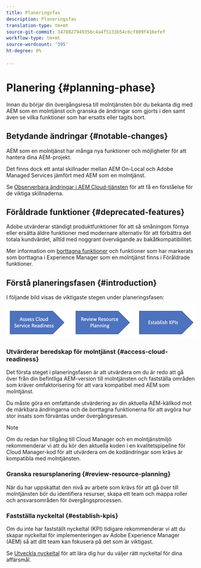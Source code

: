 ```yaml
---
title: Planeringsfas
description: Planeringsfas
translation-type: tm+mt
source-git-commit: 3478827949356c4a4f5133b54c6cf809f416efef
workflow-type: tm+mt
source-wordcount: '395'
ht-degree: 0%

---
```



# Planering {#planning-phase}

Innan du börjar din övergångsresa till molntjänsten bör du bekanta dig med AEM som en molntjänst och granska de ändringar som gjorts i den samt även se vilka funktioner som har ersatts eller tagits bort.

## Betydande ändringar {#notable-changes}

AEM som en molntjänst har många nya funktioner och möjligheter för att hantera dina AEM-projekt.

Det finns dock ett antal skillnader mellan AEM On-Local och Adobe Managed Services jämfört med AEM som en molntjänst.

Se [Observerbara ändringar i AEM Cloud-tjänsten](https://docs.adobe.com/content/help/en/experience-manager-cloud-service/release-notes/aem-cloud-changes.html) för att få en förståelse för de viktiga skillnaderna.

## Föråldrade funktioner {#deprecated-features}

Adobe utvärderar ständigt produktfunktioner för att så småningom förnya eller ersätta äldre funktioner med modernare alternativ för att förbättra det totala kundvärdet, alltid med noggrant övervägande av bakåtkompatibilitet.

Mer information om [borttagna funktioner](https://docs.adobe.com/content/help/en/experience-manager-cloud-service/release-notes/deprecated-removed-features.html#deprecated-features) och funktioner som har markerats som borttagna i Experience Manager som en molntjänst finns i Föråldrade funktioner.

## Förstå planeringsfasen {#introduction}

I följande bild visas de viktigaste stegen under planeringsfasen:

![image](/help/move-to-cloud-service/assets/planning-phaseimg1.png)

### Utvärderar beredskap för molntjänst {#access-cloud-readiness}

Det första steget i planeringsfasen är att utvärdera om du är redo att gå över från din befintliga AEM-version till molntjänsten och fastställa områden som kräver omfaktorisering för att vara kompatibel med AEM som molntjänst.

Du måste göra en omfattande utvärdering av din aktuella AEM-källkod mot de märkbara ändringarna och de borttagna funktionerna för att avgöra hur stor insats som förväntas under övergångsresan.

>[!NOTE]
>Om du redan har tillgång till Cloud Manager och en molntjänstmiljö rekommenderar vi att du kör den aktuella koden i en kvalitetspipeline för Cloud Manager-kod för att utvärdera om de kodändringar som krävs är kompatibla med molntjänsten.

### Granska resursplanering {#review-resource-planning}

När du har uppskattat den nivå av arbete som krävs för att gå över till molntjänsten bör du identifiera resurser, skapa ett team och mappa roller och ansvarsområden för övergångsprocessen.

### Fastställa nyckeltal {#establish-kpis}

Om du inte har fastställt nyckeltal (KPI) tidigare rekommenderar vi att du skapar nyckeltal för implementeringen av Adobe Experience Manager (AEM) så att ditt team kan fokusera på det som är viktigast.

Se [Utveckla nyckeltal](https://guided.adobe.com/welcome/aem/part6.html) för att lära dig hur du väljer rätt nyckeltal för dina affärsmål.

